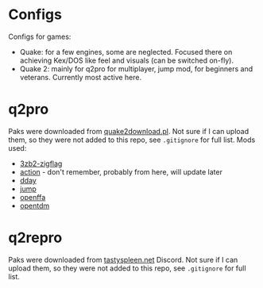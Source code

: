 # Configs

Configs for games:
- Quake: for a few engines, some are neglected. Focused there on achieving Kex/DOS like feel and visuals (can be switched on-fly).
- Quake 2: mainly for q2pro for multiplayer, jump mod, for beginners and veterans. Currently most active here.

# q2pro

Paks were downloaded from [quake2download.pl](https://quake2download.pl).
Not sure if I can upload them, so they were not added to this repo,
see `.gitignore` for full list.
Mods used:

- [3zb2-zigflag](https://github.com/DirtBagXon/3zb2-zigflag)
- [action](https://www.aq2world.com/) - don't remember, probably from here, will update later
- [dday](https://github.com/PowaBanga/DDaynormandyFPS)
- [jump](https://github.com/Grish44/q2jump-global-integration)
- [openffa](https://github.com/skullernet/openffa)
- [opentdm](https://github.com/packetflinger/opentdm)

# q2repro

Paks were downloaded from [tastyspleen.net](https://tastyspleen.net) Discord.
Not sure if I can upload them, so they were not added to this repo,
see `.gitignore` for full list.

